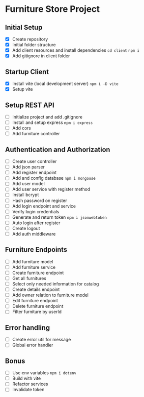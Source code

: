 # Furniture Store Project

## Initial Setup
 - [x] Create repository
 - [x] Initial folder structure
 - [x] Add client resources and install dependencies `cd client` `npm i`
 - [x] Add gitignore in client folder

## Startup Client
 - [x] Install vite (local development server) `npm i -D vite`
 - [x] Setup vite

## Setup REST API
 - [ ] Initialize project and add .gitignore
 - [ ] Install and setup express `npm i express`
 - [ ] Add cors
 - [ ] Add furniture controller

## Authentication and Authorization
 - [ ] Create user controller
 - [ ] Add json parser
 - [ ] Add register endpoint
 - [ ] Add and config database `npm i mongoose`
 - [ ] Add user model
 - [ ] Add user service with register method
 - [ ] Install bcrypt
 - [ ] Hash password on register
 - [ ] Add login endpoint and service
 - [ ] Verify login credentials
 - [ ] Generate and return token `npm i jsonwebtoken`
 - [ ] Auto login after register
 - [ ] Create logout
 - [ ] Add auth middleware
  
## Furniture Endpoints
 - [ ] Add furniture model
 - [ ] Add furniture service
 - [ ] Create furniture endpoint
 - [ ] Get all furnitures
 - [ ] Select only needed information for catalog
 - [ ] Create details endpoint
 - [ ] Add owner relation to furniture model
 - [ ] Edit furniture endpoint
 - [ ] Delete furniture endpoint
 - [ ] Filter furniture by userId

## Error handling 
 - [ ] Create error util for message
 - [ ] Global error handler

## Bonus
 - [ ] Use env variables `npm i dotenv`
 - [ ] Build with vite
 - [ ] Refactor services
 - [ ] Invalidate token